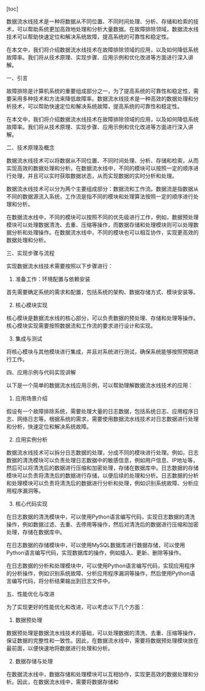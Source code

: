 
[toc]                    
                
                
数据流水线技术是一种将数据从不同位置、不同时间处理、分析、存储和检索的技术，可以帮助系统更加高效地处理和分析大量数据。在故障排除领域，数据流水线技术可以帮助快速定位和解决系统故障，提高系统的可靠性和稳定性。

在本文中，我们将介绍数据流水线技术在故障排除领域的应用，以及如何降低系统故障率。我们将从技术原理、实现步骤、应用示例和优化改进等方面进行深入讲解。

一、引言

故障排除是计算机系统的重要组成部分之一，为了提高系统的可靠性和稳定性，需要采用多种技术和方法来降低故障率。数据流水线技术是一种高效的数据处理和分析技术，可以帮助快速定位和解决系统故障，提高系统的可靠性和稳定性。

在本文中，我们将介绍数据流水线技术在故障排除领域的应用，以及如何降低系统故障率。我们将从技术原理、实现步骤、应用示例和优化改进等方面进行深入讲解。

二、技术原理及概念

数据流水线技术可以将数据从不同位置、不同时间处理、分析、存储和检索，从而实现高效的数据处理和分析。在数据流水线中，不同的模块可以按照一定的顺序进行处理，并且可以实时获取数据状态，从而实现数据的实时分析和处理。

数据流水线技术可以分为两个主要组成部分：数据流和工作流。数据流是指数据从不同的数据源流入系统，工作流是指不同的模块和处理算法按照一定的顺序进行处理和分析。

在数据流水线中，不同的模块可以按照不同的优先级进行工作，例如，数据预处理模块可以处理数据清洗、去重、压缩等操作，而数据存储和处理模块则可以处理数据分析和处理操作。在数据流水线中，不同的模块也可以相互协作，实现更高效的数据处理和分析。

三、实现步骤与流程

实现数据流水线技术需要按照以下步骤进行：

1. 准备工作：环境配置与依赖安装

首先需要确定系统的需求和配置，包括系统的架构、数据存储方式、模块安装等。

2. 核心模块实现

核心模块是数据流水线的核心部分，可以负责数据的预处理、存储和处理等操作。核心模块实现需要按照数据流和工作流的要求进行设计和实现。

3. 集成与测试

将核心模块与其他模块进行集成，并且对系统进行测试，确保系统能够按照预期进行工作。

四、应用示例与代码实现讲解

以下是一个简单的数据流水线应用示例，可以帮助理解数据流水线技术的应用：

1. 应用场景介绍

假设有一个故障排除系统，需要处理大量的日志数据，包括系统日志、应用程序日志、网络日志等。根据系统的需求，需要使用数据流水线技术对日志数据进行处理和分析，快速定位和解决系统故障。

2. 应用实例分析

数据流水线技术可以拆分日志数据的处理，分成不同的模块进行处理。例如，日志数据的清洗模块可以负责处理日志数据中的敏感信息，例如用户信息、IP地址等，然后可以将清洗后的数据进行压缩和加密处理，存储在数据库中。日志数据的存储模块可以负责将清洗后的数据进行存储，以便后续的处理和分析。日志数据的分析和处理模块可以负责将清洗后的数据进行分析和处理，例如识别系统故障、分析应用程序漏洞等。

3. 核心代码实现

在日志数据的清洗模块中，可以使用Python语言编写代码，实现日志数据的清洗操作，例如数据过滤、去重、去停用等操作，然后对清洗后的数据进行压缩和加密处理，存储在数据库中。

在日志数据的存储模块中，可以使用MySQL数据库进行数据存储，可以使用Python语言编写代码，实现数据库的操作，例如插入、更新、删除等操作。

在日志数据的分析和处理模块中，可以使用Python语言编写代码，实现应用程序的分析操作，例如识别系统故障、分析应用程序漏洞等操作，然后使用Python语言编写代码，将分析结果输出到日志文件中。

五、性能优化与改进

为了实现更好的性能优化和改进，可以考虑以下几个方面：

1. 数据预处理

数据预处理是数据流水线技术的基础，可以处理数据的清洗、去重、压缩等操作，保证数据的完整性和一致性。因此，在数据流水线中，需要将数据预处理模块放在最前面，以便快速地将数据进行处理和分析。

2. 数据存储与处理

在数据流水线中，数据存储和处理模块可以互相协作，实现更高效的数据处理和分析。因此，在数据流水线中，需要将数据存储和

